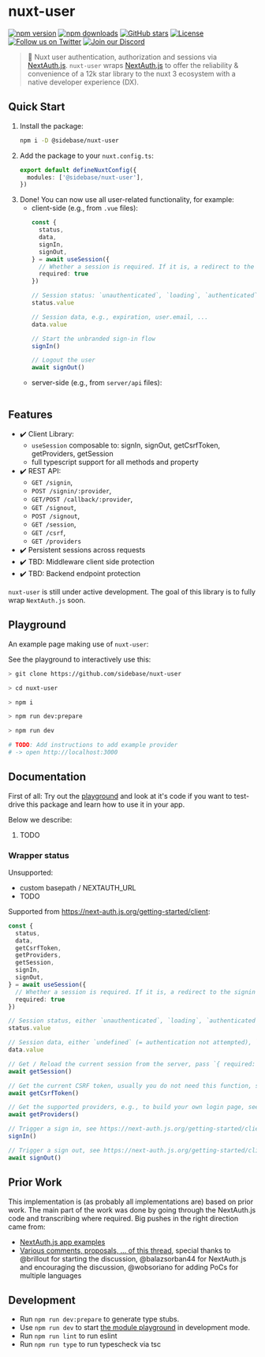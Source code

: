 # nuxt-user

[![npm version][npm-version-src]][npm-version-href]
[![npm downloads][npm-downloads-src]][npm-downloads-href]
[![GitHub stars](https://badgen.net/github/stars/sidebase/nuxt-user)](https://GitHub.com/sidebase/nuxt-user/)
[![License][license-src]][license-href]
[![Follow us on Twitter](https://badgen.net/badge/icon/twitter?icon=twitter&label)](https://twitter.com/sidebase_io)
[![Join our Discord](https://badgen.net/badge/icon/discord?icon=discord&label)](https://discord.gg/9MUHR8WT9B)

> 🔑 Nuxt user authentication, authorization and sessions via [NextAuth.js](https://github.com/nextauthjs/next-auth). `nuxt-user` wraps [NextAuth.js](https://github.com/nextauthjs/next-auth) to offer the reliability & convenience of a 12k star library to the nuxt 3 ecosystem with a native developer experience (DX).

## Quick Start

1. Install the package:
    ```sh
    npm i -D @sidebase/nuxt-user
    ```
2. Add the package to your `nuxt.config.ts`:
    ```ts
    export default defineNuxtConfig({
      modules: ['@sidebase/nuxt-user'],
    })
    ```
3. Done! You can now use all user-related functionality, for example:
    - client-side (e.g., from `.vue` files):
        ```ts
        const {
          status,
          data,
          signIn,
          signOut,
        } = await useSession({
          // Whether a session is required. If it is, a redirect to the signin page will happen if no active session exists
          required: true
        })

        // Session status: `unauthenticated`, `loading`, `authenticated`
        status.value

        // Session data, e.g., expiration, user.email, ...
        data.value

        // Start the unbranded sign-in flow
        signIn()

        // Logout the user
        await signOut()
        ```
    <!-- TODO: Will we even support server access in the V1? -->
    - server-side (e.g., from `server/api` files):
        ```ts

        ```

## Features

- ✔️ Client Library:
    - `useSession` composable to: signIn, signOut, getCsrfToken, getProviders, getSession
    - full typescript support for all methods and property
- ✔️ REST API:
    - `GET /signin`,
    - `POST /signin/:provider`,
    - `GET/POST /callback/:provider`,
    - `GET /signout`,
    - `POST /signout`,
    - `GET /session`,
    - `GET /csrf`,
    - `GET /providers`
- ✔️ Persistent sessions across requests
- ✔️ TBD: Middleware client side protection
- ✔️ TBD: Backend endpoint protection

`nuxt-user` is still under active development. The goal of this library is to fully wrap `NextAuth.js` soon.

## Playground

An example page making use of `nuxt-user`:

<!-- TODO: Add playground picture -->

See the playground to interactively use this:
```sh
> git clone https://github.com/sidebase/nuxt-user

> cd nuxt-user

> npm i

> npm run dev:prepare

> npm run dev

# TODO: Add instructions to add example provider
# -> open http://localhost:3000
```

## Documentation

First of all: Try out the [playground](#playground) and look at it's code if you want to test-drive this package and learn how to use it in your app.

<!-- TODO -->

Below we describe:
1. TODO


### Wrapper status

Unsupported:
- custom basepath / NEXTAUTH_URL
- TODO

Supported from https://next-auth.js.org/getting-started/client:
```ts
const {
  status,
  data,
  getCsrfToken,
  getProviders,
  getSession,
  signIn,
  signOut,
} = await useSession({
  // Whether a session is required. If it is, a redirect to the signin page will happen if no active session exists
  required: true
})

// Session status, either `unauthenticated`, `loading`, `authenticated`, see https://next-auth.js.org/getting-started/client#signout
status.value

// Session data, either `undefined` (= authentication not attempted), `null` (= user unauthenticated), `loading` (= session loading in progress), see https://next-auth.js.org/getting-started/client#signout
data.value

// Get / Reload the current session from the server, pass `{ required: true }` to force a login if no session exists, see https://next-auth.js.org/getting-started/client#getsession
await getSession()

// Get the current CSRF token, usually you do not need this function, see https://next-auth.js.org/getting-started/client#signout
await getCsrfToken()

// Get the supported providers, e.g., to build your own login page, see https://next-auth.js.org/getting-started/client#getproviders
await getProviders()

// Trigger a sign in, see https://next-auth.js.org/getting-started/client#signin
signIn()

// Trigger a sign out, see https://next-auth.js.org/getting-started/client#signout
await signOut()
```

## Prior Work

This implementation is (as probably all implementations are) based on prior work. The main part of the work was done by going through the NextAuth.js code and transcribing where required. Big pushes in the right direction came from:
- [NextAuth.js app examples](https://github.com/nextauthjs/next-auth/tree/main/apps)
- [Various comments, proposals, ... of this thread](https://github.com/nextauthjs/next-auth/discussions/3942), special thanks to @brillout for starting the discussion, @balazsorban44 for NextAuth.js and encouraging the discussion, @wobsoriano for adding PoCs for multiple languages

## Development

- Run `npm run dev:prepare` to generate type stubs.
- Use `npm run dev` to start [the module playground](./playground) in development mode.
- Run `npm run lint` to run eslint
- Run `npm run type` to run typescheck via tsc

<!-- Badges -->
[npm-version-src]: https://img.shields.io/npm/v/@sidebase/nuxt-user/latest.svg
[npm-version-href]: https://npmjs.com/package/@sidebase/nuxt-user

[npm-downloads-src]: https://img.shields.io/npm/dt/@sidebase/nuxt-user.svg
[npm-downloads-href]: https://npmjs.com/package/@sidebase/nuxt-user

[license-src]: https://img.shields.io/npm/l/@sidebase/nuxt-user.svg
[license-href]: https://npmjs.com/package/@sidebase/nuxt-user
